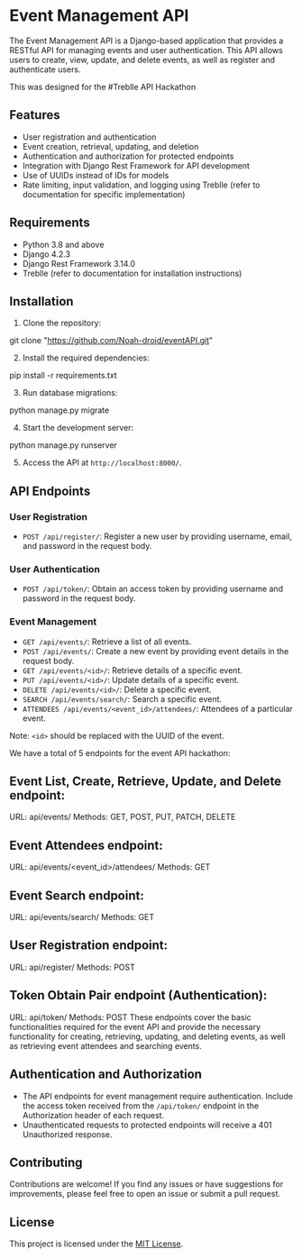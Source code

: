 # Event Management API

The Event Management API is a Django-based application that provides a RESTful API for managing events and user authentication. This API allows users to create, view, update, and delete events, as well as register and authenticate users.

This was designed for the #Treblle API Hackathon

## Features

- User registration and authentication
- Event creation, retrieval, updating, and deletion
- Authentication and authorization for protected endpoints
- Integration with Django Rest Framework for API development
- Use of UUIDs instead of IDs for models
- Rate limiting, input validation, and logging using Treblle (refer to documentation for specific implementation)

## Requirements

- Python 3.8 and above
- Django 4.2.3
- Django Rest Framework 3.14.0
- Treblle (refer to documentation for installation instructions)

## Installation

1. Clone the repository:

git clone "https://github.com/Noah-droid/eventAPI.git"


2. Install the required dependencies:
   
pip install -r requirements.txt


3. Run database migrations:

python manage.py migrate


4. Start the development server:

python manage.py runserver



5. Access the API at `http://localhost:8000/`.

## API Endpoints

### User Registration
- `POST /api/register/`: Register a new user by providing username, email, and password in the request body.

### User Authentication
- `POST /api/token/`: Obtain an access token by providing username and password in the request body.

### Event Management
- `GET /api/events/`: Retrieve a list of all events.
- `POST /api/events/`: Create a new event by providing event details in the request body.
- `GET /api/events/<id>/`: Retrieve details of a specific event.
- `PUT /api/events/<id>/`: Update details of a specific event.
- `DELETE /api/events/<id>/`: Delete a specific event.
- `SEARCH /api/events/search/`: Search a specific event.
- `ATTENDEES /api/events/<event_id>/attendees/`: Attendees of a particular event.

Note: `<id>` should be replaced with the UUID of the event.

We have a total of 5 endpoints for the event API hackathon:
## Event List, Create, Retrieve, Update, and Delete endpoint:
URL: api/events/
Methods: GET, POST, PUT, PATCH, DELETE

## Event Attendees endpoint:
URL: api/events/<event_id>/attendees/
Methods: GET

## Event Search endpoint:
URL: api/events/search/
Methods: GET

## User Registration endpoint:
URL: api/register/
Methods: POST

## Token Obtain Pair endpoint (Authentication):
URL: api/token/
Methods: POST
These endpoints cover the basic functionalities required for the event API and provide the necessary functionality for creating, retrieving, updating, and deleting events, as well as retrieving event attendees and searching events.

## Authentication and Authorization

- The API endpoints for event management require authentication. Include the access token received from the `/api/token/` endpoint in the Authorization header of each request.
- Unauthenticated requests to protected endpoints will receive a 401 Unauthorized response.

## Contributing

Contributions are welcome! If you find any issues or have suggestions for improvements, please feel free to open an issue or submit a pull request.

## License

This project is licensed under the [MIT License](LICENSE).

